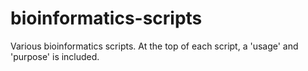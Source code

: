 # bioinformatics-scripts
Various bioinformatics scripts. At the top of each script, a 'usage' and 'purpose' is included.
